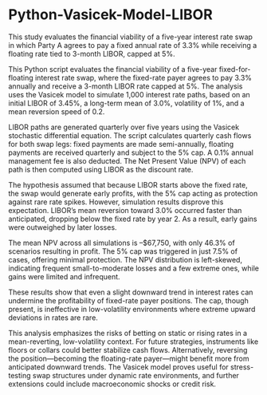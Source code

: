 # Python-Vasicek-Model-LIBOR
This study evaluates the financial viability of a five-year interest rate swap in which Party A agrees to pay a fixed annual rate of 3.3% while receiving a floating rate tied to 3-month LIBOR, capped at 5%.


This Python script evaluates the financial viability of a five-year fixed-for-floating interest rate swap, where the fixed-rate payer agrees to pay 3.3% annually and receive a 3-month LIBOR rate capped at 5%. The analysis uses the Vasicek model to simulate 1,000 interest rate paths, based on an initial LIBOR of 3.45%, a long-term mean of 3.0%, volatility of 1%, and a mean reversion speed of 0.2.

LIBOR paths are generated quarterly over five years using the Vasicek stochastic differential equation. The script calculates quarterly cash flows for both swap legs: fixed payments are made semi-annually, floating payments are received quarterly and subject to the 5% cap. A 0.1% annual management fee is also deducted. The Net Present Value (NPV) of each path is then computed using LIBOR as the discount rate.

The hypothesis assumed that because LIBOR starts above the fixed rate, the swap would generate early profits, with the 5% cap acting as protection against rare rate spikes. However, simulation results disprove this expectation. LIBOR’s mean reversion toward 3.0% occurred faster than anticipated, dropping below the fixed rate by year 2. As a result, early gains were outweighed by later losses.

The mean NPV across all simulations is –$67,750, with only 46.3% of scenarios resulting in profit. The 5% cap was triggered in just 7.5% of cases, offering minimal protection. The NPV distribution is left-skewed, indicating frequent small-to-moderate losses and a few extreme ones, while gains were limited and infrequent.

These results show that even a slight downward trend in interest rates can undermine the profitability of fixed-rate payer positions. The cap, though present, is ineffective in low-volatility environments where extreme upward deviations in rates are rare.

This analysis emphasizes the risks of betting on static or rising rates in a mean-reverting, low-volatility context. For future strategies, instruments like floors or collars could better stabilize cash flows. Alternatively, reversing the position—becoming the floating-rate payer—might benefit more from anticipated downward trends. The Vasicek model proves useful for stress-testing swap structures under dynamic rate environments, and further extensions could include macroeconomic shocks or credit risk.
